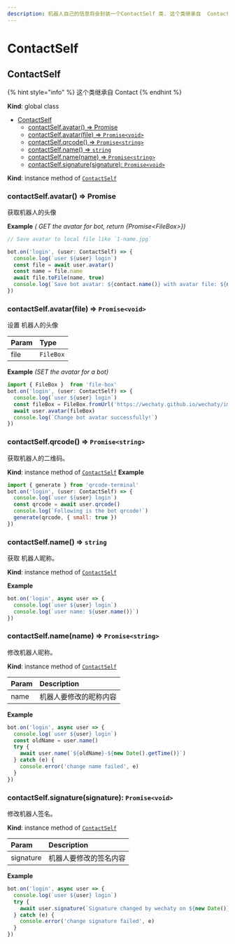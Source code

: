 ```yaml
---
description: 机器人自己的信息将会封装一个ContactSelf 类. 这个类继承自  Contact
---
```


# ContactSelf

## ContactSelf

{% hint style="info" %}
这个类继承自 Contact
{% endhint %}

**Kind**: global class

* [ContactSelf](contact-self.md#contactself)
  * [contactSelf.avatar\(\) ⇒ Promise](contact-self.md#contactselfavatar-⇒-promisefilebox)
  * [contactSelf.avatar\(file\) ⇒ `Promise<void>`](contact-self.md#contactselfavatarfile-⇒-promisevoid)
  * [contactSelf.qrcode\(\) ⇒ `Promise<string>`](contact-self.md#contactselfqrcode-⇒-promisestring)
  * [contactSelf.name\(\) ⇒ `string`](contact-self.md#contactselfname-⇒-string)
  * [contactSelf.name\(name\) ⇒ `Promise<string>`](contact-self.md#contactselfnamename-⇒-promisestring)
  * [contactSelf.signature\(signature\): `Promise<void>`](contact-self.md#contactselfsignaturesignature-promisevoid)

**Kind**: instance method of [`ContactSelf`](contact-self.md)

### contactSelf.avatar\(\) ⇒ Promise

获取机器人的头像

**Example** _\( GET the avatar for bot, return {Promise&lt;FileBox&gt;}\)_

```javascript
// Save avatar to local file like `1-name.jpg`

bot.on('login', (user: ContactSelf) => {
  console.log(`user ${user} login`)
  const file = await user.avatar()
  const name = file.name
  await file.toFile(name, true)
  console.log(`Save bot avatar: ${contact.name()} with avatar file: ${name}`)
})
```

### contactSelf.avatar\(file\) ⇒ `Promise<void>`

设置 机器人的头像

| Param | Type |
| :--- | :--- |
| file | `FileBox` |

**Example** _\(SET the avatar for a bot\)_

```javascript
import { FileBox }  from 'file-box'
bot.on('login', (user: ContactSelf) => {
  console.log(`user ${user} login`)
  const fileBox = FileBox.fromUrl('https://wechaty.github.io/wechaty/images/bot-qr-code.png')
  await user.avatar(fileBox)
  console.log(`Change bot avatar successfully!`)
})
```

### contactSelf.qrcode\(\) ⇒ `Promise<string>`

获取机器人的二维码。

**Kind**: instance method of [`ContactSelf`](contact-self.md#contactself) **Example**

```javascript
import { generate } from 'qrcode-terminal'
bot.on('login', (user: ContactSelf) => {
  console.log(`user ${user} login`)
  const qrcode = await user.qrcode()
  console.log(`Following is the bot qrcode!`)
  generate(qrcode, { small: true })
})
```

### contactSelf.name\(\) ⇒ `string`

获取 机器人昵称。

**Kind**: instance method of [`ContactSelf`](contact-self.md#contactself)

**Example**

```javascript
bot.on('login', async user => {
  console.log(`user ${user} login`)
  console.log(`user name: ${user.name()}`)
})
```

### contactSelf.name\(name\) ⇒ `Promise<string>`

修改机器人昵称。

**Kind**: instance method of [`ContactSelf`](contact-self.md#contactself)

| Param | Description |
| :--- | :--- |
| name | 机器人要修改的昵称内容 |

**Example**

```javascript
bot.on('login', async user => {
  console.log(`user ${user} login`)
  const oldName = user.name()
  try {
    await user.name(`${oldName}-${new Date().getTime()}`)
  } catch (e) {
    console.error('change name failed', e)
  }
})
```

### contactSelf.signature\(signature\): `Promise<void>`

修改机器人签名。

**Kind**: instance method of [`ContactSelf`](contact-self.md#contactself)

| Param | Description |
| :--- | :--- |
| signature | 机器人要修改的签名内容 |

**Example**

```javascript
bot.on('login', async user => {
  console.log(`user ${user} login`)
  try {
    await user.signature(`Signature changed by wechaty on ${new Date()}`)
  } catch (e) {
    console.error('change signature failed', e)
  }
})
```

